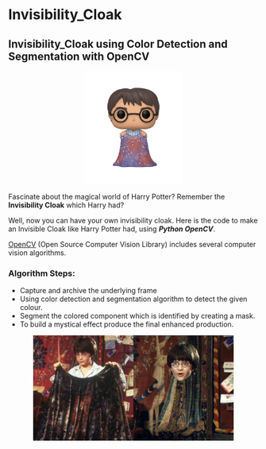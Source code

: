 # Invisibility_Cloak
## Invisibility_Cloak using Color Detection and Segmentation with OpenCV
<p align="center">
<img src="https://github.com/Vinamrata1086/Invisibility_Cloak/blob/master/harry_cloak-removebg-preview.png" alt="Logo" width=200 align=center/> </p>

Fascinate about the magical world of Harry Potter? Remember the **Invisibility Cloak** which Harry had?

Well, now you can have your own invisibility cloak. Here is the code to make an Invisible Cloak like Harry Potter had, using ***Python OpenCV***.

[OpenCV](https://docs.opencv.org/master/index.html) (Open Source Computer Vision Library) includes several computer vision algorithms.

### Algorithm Steps:
- Capture and archive the underlying frame
- Using color detection and segmentation algorithm to detect the given colour.
- Segment the colored component which is identified by creating a mask.
- To build a mystical effect produce the final enhanced production. 


<p align="center">
<img src="https://github.com/Vinamrata1086/Invisibility_Cloak/blob/master/harry.jpg" alt="Logo" align=center width=80%/> </p>
